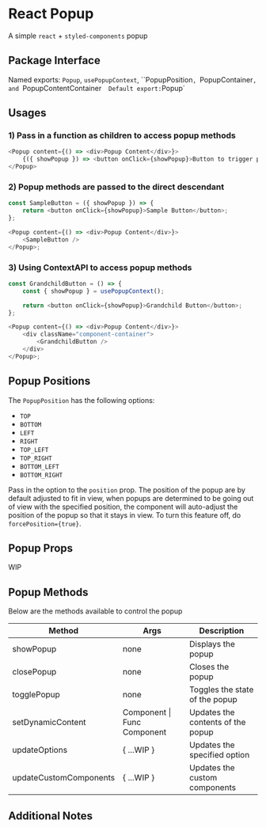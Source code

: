 # React Popup

A simple `react` + `styled-components` popup

## Package Interface

Named exports: `Popup`, `usePopupContext`, ``PopupPosition`, `PopupContainer`, and `PopupContentContainer`  
Default export: `Popup`

## Usages

### 1) Pass in a function as children to access popup methods

```javascript
<Popup content={() => <div>Popup Content</div>}>
    {({ showPopup }) => <button onClick={showPopup}>Button to trigger popup</button>}
</Popup>
```

### 2) Popup methods are passed to the direct descendant

```javascript
const SampleButton = ({ showPopup }) => {
    return <button onClick={showPopup}>Sample Button</button>;
};

<Popup content={() => <div>Popup Content</div>}>
    <SampleButton />
</Popup>;
```

### 3) Using ContextAPI to access popup methods

```javascript
const GrandchildButton = () => {
    const { showPopup } = usePopupContext();

    return <button onClick={showPopup}>Grandchild Button</button>;
};

<Popup content={() => <div>Popup Content</div>}>
    <div className="component-container">
        <GrandchildButton />
    </div>
</Popup>;
```

## Popup Positions

The `PopupPosition` has the following options:

-   `TOP`
-   `BOTTOM`
-   `LEFT`
-   `RIGHT`
-   `TOP_LEFT`
-   `TOP_RIGHT`
-   `BOTTOM_LEFT`
-   `BOTTOM_RIGHT`

Pass in the option to the `position` prop. The position of the popup are by default adjusted to fit in view, when popups are determined to be going out of view
with the specified position, the component will auto-adjust the position of the popup so that it stays in view. To turn this feature off, do `forcePosition={true}`.

## Popup Props

WIP

## Popup Methods

Below are the methods available to control the popup

| Method                 | Args                        | Description                       |
| ---------------------- | --------------------------- | --------------------------------- |
| showPopup              | none                        | Displays the popup                |
| closePopup             | none                        | Closes the popup                  |
| togglePopup            | none                        | Toggles the state of the popup    |
| setDynamicContent      | Component \| Func Component | Updates the contents of the popup |
| updateOptions          | { ...WIP }                  | Updates the specified option      |
| updateCustomComponents | { ...WIP }                  | Updates the custom components     |

## Additional Notes
